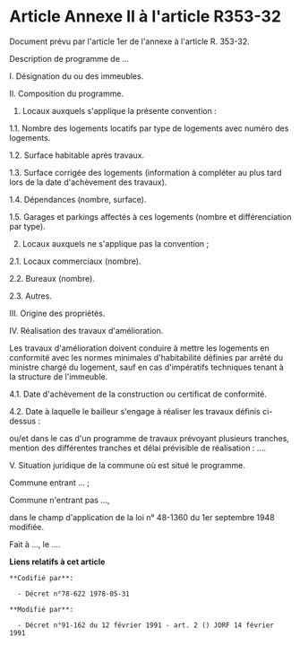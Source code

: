 # Article Annexe II à l'article R353-32

Document prévu par l'article 1er de l'annexe à l'article R. 353-32.

Description de programme de ...

I. Désignation du ou des immeubles.

II. Composition du programme.

1. Locaux auxquels s'applique la présente convention : 

1.1. Nombre des logements locatifs par type de logements avec numéro des logements.

1.2. Surface habitable après travaux.

1.3. Surface corrigée des logements (information à compléter au plus tard lors de la date d'achèvement des travaux).

1.4. Dépendances (nombre, surface).

1.5. Garages et parkings affectés à ces logements (nombre et différenciation par type).

2. Locaux auxquels ne s'applique pas la convention ;

2.1. Locaux commerciaux (nombre).

2.2. Bureaux (nombre).

2.3. Autres.

III. Origine des propriétés.

IV. Réalisation des travaux d'amélioration.

Les travaux d'amélioration doivent conduire à mettre les logements en conformité avec les normes minimales d'habitabilité
définies par arrêté du ministre chargé du logement, sauf en cas d'impératifs techniques tenant à la structure de l'immeuble.

4.1. Date d'achèvement de la construction ou certificat de conformité.

4.2. Date à laquelle le bailleur s'engage à réaliser les travaux définis ci-dessus :

ou/et dans le cas d'un programme de travaux prévoyant plusieurs tranches, mention des différentes tranches et délai
prévisible de réalisation : ....

V. Situation juridique de la commune où est situé le programme.

Commune entrant ... ;

Commune n'entrant pas ...,

dans le champ d'application de la loi n° 48-1360 du 1er septembre 1948 modifiée.

Fait à ..., le ....

**Liens relatifs à cet article**

	**Codifié par**:

	  - Décret n°78-622 1978-05-31

	**Modifié par**:

	  - Décret n°91-162 du 12 février 1991 - art. 2 () JORF 14 février 1991
